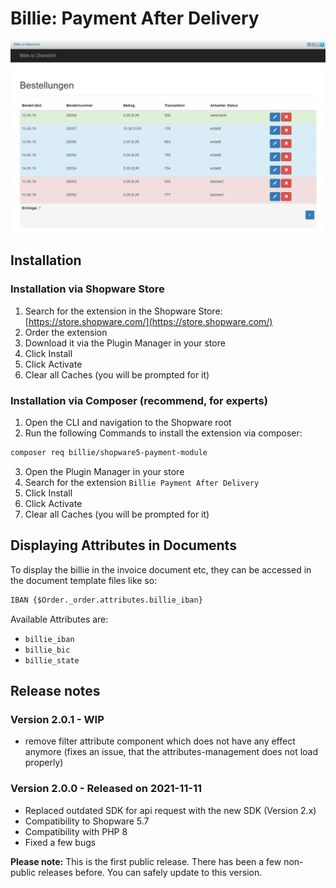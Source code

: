 # Billie: Payment After Delivery

![Screenshot Backend Dashboard](./screenshot.png)

## Installation

### Installation via Shopware Store

1. Search for the extension in the Shopware Store: [https://store.shopware.com/](https://store.shopware.com/)
2. Order the extension
3. Download it via the Plugin Manager in your store
4. Click Install
5. Click Activate
6. Clear all Caches (you will be prompted for it)

### Installation via Composer (recommend, for experts)

1. Open the CLI and navigation to the Shopware root
2. Run the following Commands to install the extension via composer:

```bash 
composer req billie/shopware5-payment-module
```

3. Open the Plugin Manager in your store
4. Search for the extension `Billie Payment After Delivery`
5. Click Install
6. Click Activate
7. Clear all Caches (you will be prompted for it)

## Displaying Attributes in Documents

To display the billie in the invoice document etc, they can be accessed in the document template files like so:

~~~html
IBAN {$Order._order.attributes.billie_iban}
~~~

Available Attributes are:

* `billie_iban`
* `billie_bic`
* `billie_state`

## Release notes

### Version 2.0.1 - WIP

- remove filter attribute component which does not have any effect anymore (fixes an issue, that the
  attributes-management does not load properly)

### Version 2.0.0 - Released on 2021-11-11

- Replaced outdated SDK for api request with the new SDK (Version 2.x)
- Compatibility to Shopware 5.7
- Compatibility with PHP 8
- Fixed a few bugs

**Please note:** This is the first public release. There has been a few non-public releases before. You can safely
update to this version.
